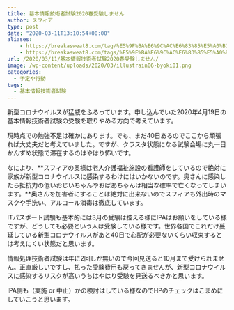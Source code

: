 ```yaml
---
title: 基本情報技術者試験2020春受験しません
author: スフィア
type: post
date: "2020-03-11T13:10:54+00:00"
aliases:
    - https://breakasweat8.com/tag/%E5%9F%BA%E6%9C%AC%E6%83%85%E5%A0%B1%E6%8A%80%E8%A1%93%E8%80%85%E8%A9%A6%E9%A8%93/
    - https://breakasweat8.com/tags/%E5%9F%BA%E6%9C%AC%E6%83%85%E5%A0%B1%E6%8A%80%E8%A1%93%E8%80%85%E8%A9%A6%E9%A8%93/
url: /2020/03/11/基本情報技術者試験2020春受験しません/
image: /wp-content/uploads/2020/03/illustrain06-byoki01.png
categories:
  - 予定や行動
tags:
  - 基本情報技術者試験
---
```

新型コロナウイルスが猛威をふるっています。<span class="line-pink">申し込んでいた2020年4月19日の基本情報技術者試験の受験を取りやめる方向で考えています。</span>

現時点での勉強不足は確かにあります。でも、まだ40日あるのでここから頑張れば大丈夫だと考えていました。ですが、クラスタ状態になる試験会場に丸一日かんずめ状態で滞在するのはやはり怖いです。

なにより、**<span class="red">スフィアの奥様は老人介護福祉施設の看護師をしているので絶対に家族が新型コロナウイルスに感染するわけにはいかないのです。奥さんに感染したら抵抗力の低いおじいちゃんやおばあちゃんは相当な確率で亡くなってしまいます。</span>**奥さんを加害者にすることは絶対に出来ないのでスフィアも外出時のマスクや手洗い、アルコール消毒は徹底しています。

ITパスポート試験も基本的には3月の受験は控える様にIPAはお願いをしている様ですが、どうしても必要という人は受験している様です。世界各国でこれだけ蔓延している新型コロナウイルスがあと40日で心配が必要ないくらい収束するとは考えにくい状態だと思います。

情報処理技術者試験は年に2回しか無いので今回見送ると10月まで受けられません。正直厳しいですし、払った受験費用も戻ってきませんが、新型コロナウイルスに感染するリスクが高いうちはやはり受験を見送るべきかと思います。

IPA側も（実施 or 中止）かの検討はしている様なのでHPのチェックはこまめにしていこうと思います。
